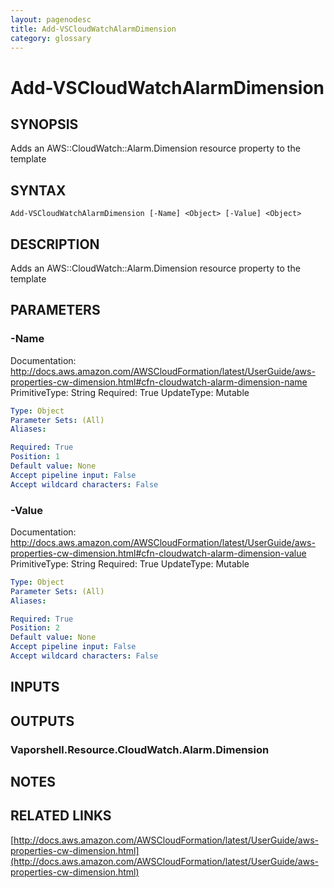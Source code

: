 ```yaml
---
layout: pagenodesc
title: Add-VSCloudWatchAlarmDimension
category: glossary
---
```


# Add-VSCloudWatchAlarmDimension

## SYNOPSIS
Adds an AWS::CloudWatch::Alarm.Dimension resource property to the template

## SYNTAX

```
Add-VSCloudWatchAlarmDimension [-Name] <Object> [-Value] <Object>
```

## DESCRIPTION
Adds an AWS::CloudWatch::Alarm.Dimension resource property to the template

## PARAMETERS

### -Name
Documentation: http://docs.aws.amazon.com/AWSCloudFormation/latest/UserGuide/aws-properties-cw-dimension.html#cfn-cloudwatch-alarm-dimension-name
PrimitiveType: String
Required: True
UpdateType: Mutable

```yaml
Type: Object
Parameter Sets: (All)
Aliases: 

Required: True
Position: 1
Default value: None
Accept pipeline input: False
Accept wildcard characters: False
```

### -Value
Documentation: http://docs.aws.amazon.com/AWSCloudFormation/latest/UserGuide/aws-properties-cw-dimension.html#cfn-cloudwatch-alarm-dimension-value
PrimitiveType: String
Required: True
UpdateType: Mutable

```yaml
Type: Object
Parameter Sets: (All)
Aliases: 

Required: True
Position: 2
Default value: None
Accept pipeline input: False
Accept wildcard characters: False
```

## INPUTS

## OUTPUTS

### Vaporshell.Resource.CloudWatch.Alarm.Dimension

## NOTES

## RELATED LINKS

[http://docs.aws.amazon.com/AWSCloudFormation/latest/UserGuide/aws-properties-cw-dimension.html](http://docs.aws.amazon.com/AWSCloudFormation/latest/UserGuide/aws-properties-cw-dimension.html)

